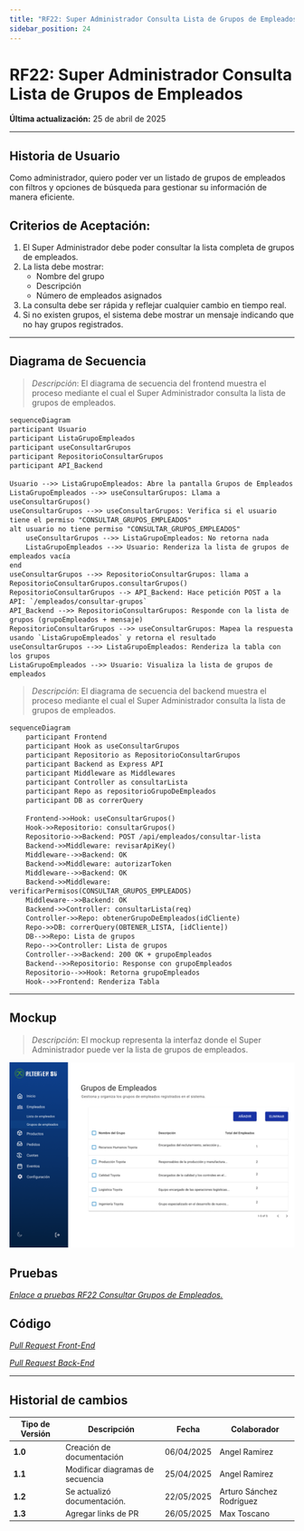 ```yaml
---
title: "RF22: Super Administrador Consulta Lista de Grupos de Empleados"
sidebar_position: 24
---
```


# RF22: Super Administrador Consulta Lista de Grupos de Empleados

**Última actualización:** 25 de abril de 2025

---

## Historia de Usuario

Como administrador, quiero poder ver un listado de grupos de empleados con filtros y opciones de búsqueda para gestionar su información de manera eficiente.

## **Criterios de Aceptación:**

1. El Super Administrador debe poder consultar la lista completa de grupos de empleados.
2. La lista debe mostrar:
   - Nombre del grupo
   - Descripción
   - Número de empleados asignados
3. La consulta debe ser rápida y reflejar cualquier cambio en tiempo real.
4. Si no existen grupos, el sistema debe mostrar un mensaje indicando que no hay grupos registrados.

---

## **Diagrama de Secuencia**

> _Descripción_: El diagrama de secuencia del frontend muestra el proceso mediante el cual el Super Administrador consulta la lista de grupos de empleados.

```mermaid
sequenceDiagram
participant Usuario
participant ListaGrupoEmpleados
participant useConsultarGrupos
participant RepositorioConsultarGrupos
participant API_Backend

Usuario -->> ListaGrupoEmpleados: Abre la pantalla Grupos de Empleados
ListaGrupoEmpleados -->> useConsultarGrupos: Llama a useConsultarGrupos()
useConsultarGrupos -->> useConsultarGrupos: Verifica si el usuario tiene el permiso "CONSULTAR_GRUPOS_EMPLEADOS"
alt usuario no tiene permiso "CONSULTAR_GRUPOS_EMPLEADOS"
    useConsultarGrupos -->> ListaGrupoEmpleados: No retorna nada
    ListaGrupoEmpleados -->> Usuario: Renderiza la lista de grupos de empleados vacía
end
useConsultarGrupos -->> RepositorioConsultarGrupos: llama a RepositorioConsultarGrupos.consultarGrupos()
RepositorioConsultarGrupos --> API_Backend: Hace petición POST a la API: `/empleados/consultar-grupos`
API_Backend -->> RepositorioConsultarGrupos: Responde con la lista de grupos (grupoEmpleados + mensaje)
RepositorioConsultarGrupos -->> useConsultarGrupos: Mapea la respuesta usando `ListaGrupoEmpleados` y retorna el resultado
useConsultarGrupos -->> ListaGrupoEmpleados: Renderiza la tabla con los grupos
ListaGrupoEmpleados -->> Usuario: Visualiza la lista de grupos de empleados
```

> _Descripción_: El diagrama de secuencia del backend muestra el proceso mediante el cual el Super Administrador consulta la lista de grupos de empleados.

```mermaid
sequenceDiagram
    participant Frontend
    participant Hook as useConsultarGrupos
    participant Repositorio as RepositorioConsultarGrupos
    participant Backend as Express API
    participant Middleware as Middlewares
    participant Controller as consultarLista
    participant Repo as repositorioGrupoDeEmpleados
    participant DB as correrQuery

    Frontend->>Hook: useConsultarGrupos()
    Hook->>Repositorio: consultarGrupos()
    Repositorio->>Backend: POST /api/empleados/consultar-lista
    Backend->>Middleware: revisarApiKey()
    Middleware-->>Backend: OK
    Backend->>Middleware: autorizarToken
    Middleware-->>Backend: OK
    Backend->>Middleware: verificarPermisos(CONSULTAR_GRUPOS_EMPLEADOS)
    Middleware-->>Backend: OK
    Backend->>Controller: consultarLista(req)
    Controller->>Repo: obtenerGrupoDeEmpleados(idCliente)
    Repo->>DB: correrQuery(OBTENER_LISTA, [idCliente])
    DB-->>Repo: Lista de grupos
    Repo-->>Controller: Lista de grupos
    Controller-->>Backend: 200 OK + grupoEmpleados
    Backend-->>Repositorio: Response con grupoEmpleados
    Repositorio-->>Hook: Retorna grupoEmpleados
    Hook-->>Frontend: Renderiza Tabla
```

---

## **Mockup**

> _Descripción_: El mockup representa la interfaz donde el Super Administrador puede ver la lista de grupos de empleados.

![alt text](imagenes\RF22ConsultaGrupoEmpleados.png)

## **Pruebas**

_<u>[Enlace a pruebas RF22 Consultar Grupos de Empleados.](https://docs.google.com/spreadsheets/d/1NLGwGrGA5PVOEzLaqxa8Ts1D_Ng3QzzqNKWJYUzxD-M/edit?gid=491705582#gid=491705582)</u>_

## **Código**

_<u>[Pull Request Front-End](https://github.com/CodeAnd-Co/Frontend-Text-Lines/pull/14)</u>_

_<u>[Pull Request Back-End](https://github.com/CodeAnd-Co/Backend-textiles/pull/15)</u>_

---

## Historial de cambios

| **Tipo de Versión** | **Descripción**                  | **Fecha**  | **Colaborador**          |
| ------------------- | -------------------------------- | ---------- | ------------------------ |
| **1.0**             | Creación de documentación        | 06/04/2025 | Angel Ramirez            |
| **1.1**             | Modificar diagramas de secuencia | 25/04/2025 | Angel Ramirez            |
| **1.2**             | Se actualizó documentación.      | 22/05/2025 | Arturo Sánchez Rodríguez |
| **1.3**             | Agregar links de PR              | 26/05/2025 | Max Toscano              |
